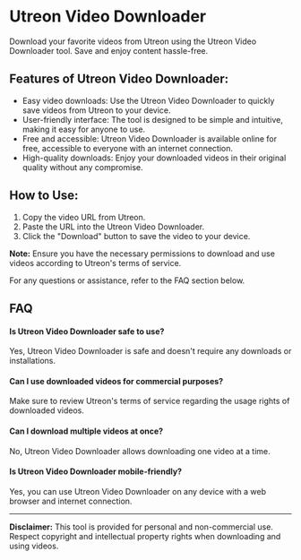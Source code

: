 # Utreon Video Downloader
Download your favorite videos from Utreon using the Utreon Video Downloader tool. Save and enjoy content hassle-free.

## Features of Utreon Video Downloader:

- Easy video downloads: Use the Utreon Video Downloader to quickly save videos from Utreon to your device.
- User-friendly interface: The tool is designed to be simple and intuitive, making it easy for anyone to use.
- Free and accessible: Utreon Video Downloader is available online for free, accessible to everyone with an internet connection.
- High-quality downloads: Enjoy your downloaded videos in their original quality without any compromise.

## How to Use:

1. Copy the video URL from Utreon.
2. Paste the URL into the Utreon Video Downloader.
3. Click the "Download" button to save the video to your device.

**Note:** Ensure you have the necessary permissions to download and use videos according to Utreon's terms of service.

For any questions or assistance, refer to the FAQ section below.

## FAQ

#### Is Utreon Video Downloader safe to use?

Yes, Utreon Video Downloader is safe and doesn't require any downloads or installations.

#### Can I use downloaded videos for commercial purposes?

Make sure to review Utreon's terms of service regarding the usage rights of downloaded videos.

#### Can I download multiple videos at once?

No, Utreon Video Downloader allows downloading one video at a time.

#### Is Utreon Video Downloader mobile-friendly?

Yes, you can use Utreon Video Downloader on any device with a web browser and internet connection.

---

**Disclaimer:** This tool is provided for personal and non-commercial use. Respect copyright and intellectual property rights when downloading and using videos.
